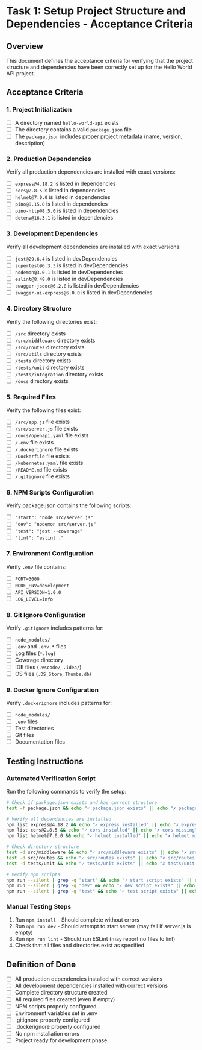 # Task 1: Setup Project Structure and Dependencies - Acceptance Criteria

## Overview
This document defines the acceptance criteria for verifying that the project structure and dependencies have been correctly set up for the Hello World API project.

## Acceptance Criteria

### 1. Project Initialization
- [ ] A directory named `hello-world-api` exists
- [ ] The directory contains a valid `package.json` file
- [ ] The `package.json` includes proper project metadata (name, version, description)

### 2. Production Dependencies
Verify all production dependencies are installed with exact versions:
- [ ] `express@4.18.2` is listed in dependencies
- [ ] `cors@2.8.5` is listed in dependencies
- [ ] `helmet@7.0.0` is listed in dependencies
- [ ] `pino@8.15.0` is listed in dependencies
- [ ] `pino-http@8.5.0` is listed in dependencies
- [ ] `dotenv@16.3.1` is listed in dependencies

### 3. Development Dependencies
Verify all development dependencies are installed with exact versions:
- [ ] `jest@29.6.4` is listed in devDependencies
- [ ] `supertest@6.3.3` is listed in devDependencies
- [ ] `nodemon@3.0.1` is listed in devDependencies
- [ ] `eslint@8.48.0` is listed in devDependencies
- [ ] `swagger-jsdoc@6.2.8` is listed in devDependencies
- [ ] `swagger-ui-express@5.0.0` is listed in devDependencies

### 4. Directory Structure
Verify the following directories exist:
- [ ] `/src` directory exists
- [ ] `/src/middleware` directory exists
- [ ] `/src/routes` directory exists
- [ ] `/src/utils` directory exists
- [ ] `/tests` directory exists
- [ ] `/tests/unit` directory exists
- [ ] `/tests/integration` directory exists
- [ ] `/docs` directory exists

### 5. Required Files
Verify the following files exist:
- [ ] `/src/app.js` file exists
- [ ] `/src/server.js` file exists
- [ ] `/docs/openapi.yaml` file exists
- [ ] `/.env` file exists
- [ ] `/.dockerignore` file exists
- [ ] `/Dockerfile` file exists
- [ ] `/kubernetes.yaml` file exists
- [ ] `/README.md` file exists
- [ ] `/.gitignore` file exists

### 6. NPM Scripts Configuration
Verify package.json contains the following scripts:
- [ ] `"start": "node src/server.js"`
- [ ] `"dev": "nodemon src/server.js"`
- [ ] `"test": "jest --coverage"`
- [ ] `"lint": "eslint ."`

### 7. Environment Configuration
Verify `.env` file contains:
- [ ] `PORT=3000`
- [ ] `NODE_ENV=development`
- [ ] `API_VERSION=1.0.0`
- [ ] `LOG_LEVEL=info`

### 8. Git Ignore Configuration
Verify `.gitignore` includes patterns for:
- [ ] `node_modules/`
- [ ] `.env` and `.env.*` files
- [ ] Log files (`*.log`)
- [ ] Coverage directory
- [ ] IDE files (`.vscode/`, `.idea/`)
- [ ] OS files (`.DS_Store`, `Thumbs.db`)

### 9. Docker Ignore Configuration
Verify `.dockerignore` includes patterns for:
- [ ] `node_modules/`
- [ ] `.env` files
- [ ] Test directories
- [ ] Git files
- [ ] Documentation files

## Testing Instructions

### Automated Verification Script
Run the following commands to verify the setup:

```bash
# Check if package.json exists and has correct structure
test -f package.json && echo "✓ package.json exists" || echo "✗ package.json missing"

# Verify all dependencies are installed
npm list express@4.18.2 && echo "✓ express installed" || echo "✗ express missing"
npm list cors@2.8.5 && echo "✓ cors installed" || echo "✗ cors missing"
npm list helmet@7.0.0 && echo "✓ helmet installed" || echo "✗ helmet missing"

# Check directory structure
test -d src/middleware && echo "✓ src/middleware exists" || echo "✗ src/middleware missing"
test -d src/routes && echo "✓ src/routes exists" || echo "✗ src/routes missing"
test -d tests/unit && echo "✓ tests/unit exists" || echo "✗ tests/unit missing"

# Verify npm scripts
npm run --silent | grep -q "start" && echo "✓ start script exists" || echo "✗ start script missing"
npm run --silent | grep -q "dev" && echo "✓ dev script exists" || echo "✗ dev script missing"
npm run --silent | grep -q "test" && echo "✓ test script exists" || echo "✗ test script missing"
```

### Manual Testing Steps
1. Run `npm install` - Should complete without errors
2. Run `npm run dev` - Should attempt to start server (may fail if server.js is empty)
3. Run `npm run lint` - Should run ESLint (may report no files to lint)
4. Check that all files and directories exist as specified

## Definition of Done
- [ ] All production dependencies installed with correct versions
- [ ] All development dependencies installed with correct versions
- [ ] Complete directory structure created
- [ ] All required files created (even if empty)
- [ ] NPM scripts properly configured
- [ ] Environment variables set in .env
- [ ] .gitignore properly configured
- [ ] .dockerignore properly configured
- [ ] No npm installation errors
- [ ] Project ready for development phase